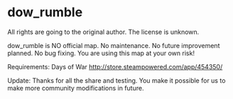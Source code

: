 # dow_rumble

All rights are going to the original author. The license is unknown.

dow_rumble is NO official map. No maintenance.
No future improvement planned. No bug fixing.
You are using this map at your own risk!

Requirements:
Days of War http://store.steampowered.com/app/454350/

Update: Thanks for all the share and testing. You make it possible for us to make more community modifications in future.
